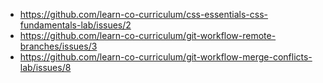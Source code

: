 * https://github.com/learn-co-curriculum/css-essentials-css-fundamentals-lab/issues/2
* https://github.com/learn-co-curriculum/git-workflow-remote-branches/issues/3
* https://github.com/learn-co-curriculum/git-workflow-merge-conflicts-lab/issues/8
